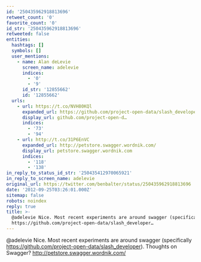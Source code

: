 ```yaml
---
id: '250435962918813696'
retweet_count: '0'
favorite_count: '0'
id_str: '250435962918813696'
retweeted: false
entities:
  hashtags: []
  symbols: []
  user_mentions:
    - name: Alan deLevie
      screen_name: adelevie
      indices:
        - '0'
        - '9'
      id_str: '12855662'
      id: '12855662'
  urls:
    - url: https://t.co/NVH80KQl
      expanded_url: https://github.com/project-open-data/slash_developer
      display_url: github.com/project-open-d…
      indices:
        - '73'
        - '94'
    - url: http://t.co/31P6EnVC
      expanded_url: http://petstore.swagger.wordnik.com/
      display_url: petstore.swagger.wordnik.com
      indices:
        - '118'
        - '138'
in_reply_to_status_id_str: '250435412970065921'
in_reply_to_screen_name: adelevie
original_url: https://twitter.com/benbalter/status/250435962918813696
date: '2012-09-25T03:26:01.000Z'
sitemap: false
robots: noindex
reply: true
title: >-
  @adelevie Nice. Most recent experiments are around swagger (specifically
  https://github.com/project-open-data/slash_developer…
---
```


@adelevie Nice. Most recent experiments are around swagger (specifically https://github.com/project-open-data/slash_developer). Thoughts on Swagger? http://petstore.swagger.wordnik.com/